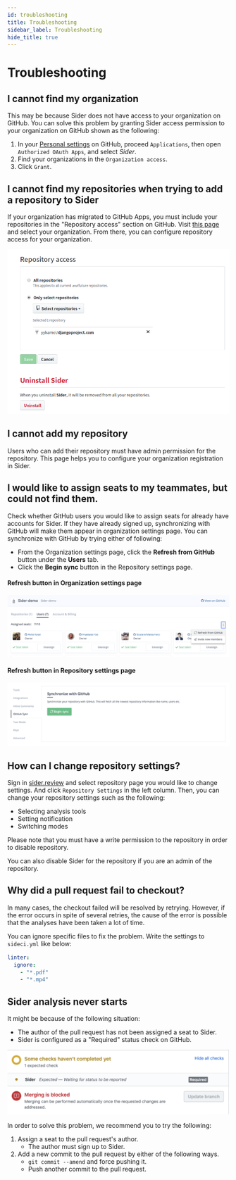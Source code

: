 ```yaml
---
id: troubleshooting
title: Troubleshooting
sidebar_label: Troubleshooting
hide_title: true
---
```


# Troubleshooting

## I cannot find my organization
This may be because Sider does not have access to your organization on GitHub. You can solve this problem by granting Sider access permission to your organization on GitHub shown as the following:

1. In your [Personal settings](https://github.com/settings/applications) on GitHub, proceed `Applications`, then open `Authorized OAuth Apps`, and select *Sider*.
2. Find your organizations in the `Organization access`.
3. Click `Grant`.

## I cannot find my repositories when trying to add a repository to Sider
If your organization has migrated to GitHub Apps, you must include your repositories in the "Repository access" section on GitHub.
Visit [this page](https://github.com/apps/sider/installations/new) and select your organization. From there, you can configure repository access for your organization.

![Add a new organization](./assets/repository-access-on-github.png)

## I cannot add my repository
Users who can add their repository must have admin permission for the repository. This page helps you to configure your organization registration in Sider.

## I would like to assign seats to my teammates, but could not find them.
Check whether GitHub users you would like to assign seats for already have accounts for Sider. If they have already signed up, synchronizing with GitHub will make them appear in organization settings page. You can synchronize with GitHub by trying either of following:

* From the Organization settings page, click the **Refresh from GitHub** button under the **Users** tab.
* Click the **Begin sync** button in the Repository settings page.

#### Refresh button in Organization settings page
![Refresh button](./assets/refresh-from-github-button.png)

#### Refresh button in Repository settings page
![Synchronize with GitHub](./assets/synchronize-with-github-button.png)

## How can I change repository settings?
Sign in [sider.review](https://sider.review) and select repository page you would like to change settings. And click `Repository Settings` in the left column. Then, you can change your repository settings such as the following:

* Selecting analysis tools
* Setting notification
* Switching modes

Please note that you must have a write permission to the repository in order to disable repository.

You can also disable Sider for the repository if you are an admin of the repository.

## Why did a pull request fail to checkout?
In many cases, the checkout failed will be resolved by retrying. However, if the error occurs in spite of several retries, the cause of the error is possible that the analyses have been taken a lot of time.

You can ignore specific files to fix the problem. Write the settings to `sideci.yml` like below:

```yaml
linter:
  ignore:
    - "*.pdf"
    - "*.mp4"
```

## Sider analysis never starts

It might be because of the following situation:

* The author of the pull request has not been assigned a seat to Sider.
* Sider is configured as a "Required" status check on GitHub.

![Never Start Analysis](./assets/never-start-analysis.png)

In order to solve this problem, we recommend you to try the following:

1. Assign a seat to the pull request's author.
    * The author must sign up to Sider.
2. Add a new commit to the pull request by either of the following ways.
    * `git commit --amend` and force pushing it.
    * Push another commit to the pull request.
